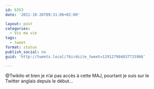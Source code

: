 ```yaml
---
id: 6353
date: '2011-10-26T09:31:06+02:00'

layout: post
categories:
  - Vis ma vie
tags:
  - tweet
format: status
publish_social: no
guid: 'http://tweets.local/?birdsite_tweet=129127904037715968'

---
```


@Twikito et bien je n’ai pas accès à cette MAJ, pourtant je suis sur le Twitter anglais depuis le début…
